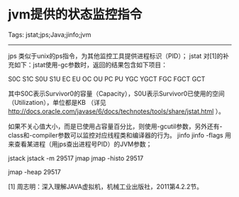 # jvm提供的状态监控指令
Tags: jstat;jps;Java;jinfo;jvm

------

jps 
类似于unix的ps指令，为其他监控工具提供进程标识（PID）； jstat 
对[1]的补充如下：jstat使用-gc参数时，返回的结果包含如下项目：

 S0C S1C S0U S1U EC EU OC OU PC PU YGC YGCT FGC FGCT GCT 

 其中S0C表示Survivor0的容量（Capacity），S0U表示Survivor0已使用的空间（Utilization），单位都是KB （详见 http://docs.oracle.com/javase/6/docs/technotes/tools/share/jstat.html ）。

如果不关心值大小，而是已使用占容量百分比，则使用-gcutil参数，另外还有-class和-compiler参数可以监控对应线程类和编译器的行为。 jinfo 
jinfo -flags <PID>用来查看某进程（用jps查出进程号PID）的JVM参数；

 
 jstack 
jstack -m 29517 jmap 
jmap -histo 29517

jmap -heap 29517

 

 

[1] 周志明：深入理解JAVA虚拟机，机械工业出版社，2011第4.2.2节。